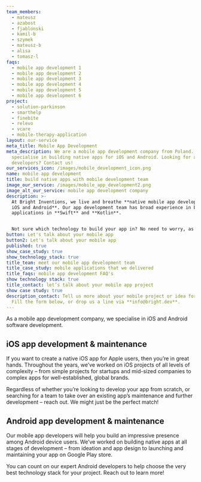 ```yaml
---
team_members:
  - mateusz
  - azabost
  - fjablonski
  - kamil-b
  - szymek
  - mateusz-b
  - alisa
  - tomasz-l
faqs:
  - mobile app development 1
  - mobile app development 2
  - mobile app development 3
  - mobile app development 4
  - mobile app development 5
  - mobile app development 6
project:
  - solution-parkinson
  - smarthelp
  - finebite
  - relevo
  - vcare
  - mobile-therapy-application
layout: our-service
meta_title: Mobile App Development
meta_description: We are a mobile app development company from Poland. We
  specialise in building native apps for iOS and Android. Looking for app
  developers? Contact us!
our_services_icon: /images/mobile_development_icon.png
name: mobile app development
title: build native apps with mobile development team
image_our_service: /images/mobile_app_development2.png
image_alt_our_service: mobile app development company
description: >-
  At Bright Inventions, we live and breathe **native mobile app development for
  iOS and Android**. Our app development team has broad experience in building
  applications in **Swift** and **Kotlin**.


  Not sure which technology to build your app in? No need to worry, as we’ll help you evaluate your project and choose the most suitable solution. All so you can achieve the best app performance and a robust user experience on all mobile devices!
button: Let's talk about your mobile app
button2: Let's talk about your mobile app
published: true
show_case_study: true
show_technology_stack: true
title_team: meet our mobile app development team
title_case_study: mobile applications that we delivered
title_faqs: mobile app development FAQ's
show technology stack: true
title_contact: let’s talk about your mobile app project
show case study: true
description_contact: Tell us more about your mobile project or idea for an app.
  Fill the form below, or drop us a line via **info@bright.dev**.
---
```

As a mobile app development company, we specialise in iOS and Android software development.

## iOS app development & maintenance

If you want to create a native iOS app for Apple users, then you’re in great hands. Throughout the years, we’ve worked on iOS projects of all levels of complexity – from simple projects for startups and mid-sized companies to complex apps for well-established, global brands.

Regardless of whether you’re looking to develop your app from scratch, or searching for a team to take over an existing app’s maintenance and further development – reach out. We might just be the perfect match!

## Android app development & maintenance

Our mobile app developers will help you build an impressive presence among Android device users. We’ve worked on building native apps at all stages of development – from ideation and app design to launching and maintaining your app on Google Play store.

You can count on our expert Android developers to help choose the very best technology stack for your project. Reach out to learn more!
